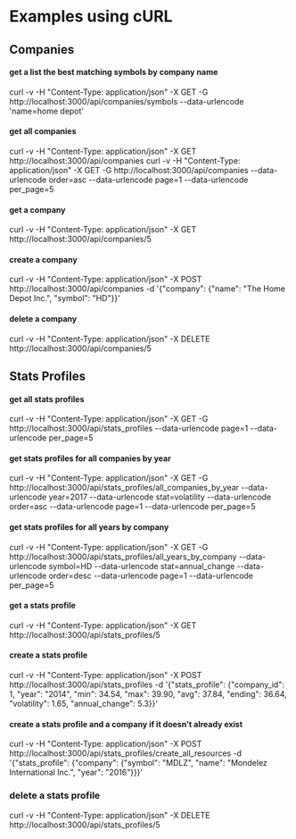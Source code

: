 # Examples using cURL

## Companies
#### get a list the best matching symbols by company name
curl -v -H "Content-Type: application/json" -X GET -G http://localhost:3000/api/companies/symbols --data-urlencode 'name=home depot'

#### get all companies
curl -v -H "Content-Type: application/json" -X GET http://localhost:3000/api/companies
curl -v -H "Content-Type: application/json" -X GET -G http://localhost:3000/api/companies --data-urlencode order=asc --data-urlencode page=1 --data-urlencode per_page=5

#### get a company
curl -v -H "Content-Type: application/json" -X GET http://localhost:3000/api/companies/5

#### create a company
curl -v -H "Content-Type: application/json" -X POST http://localhost:3000/api/companies -d '{"company": {"name": "The Home Depot Inc.", "symbol": "HD"}}'

#### delete a company
curl -v -H "Content-Type: application/json" -X DELETE http://localhost:3000/api/companies/5


## Stats Profiles
#### get all stats profiles
curl -v -H "Content-Type: application/json" -X GET -G http://localhost:3000/api/stats_profiles --data-urlencode page=1 --data-urlencode per_page=5

#### get stats profiles for all companies by year
curl -v -H "Content-Type: application/json" -X GET -G http://localhost:3000/api/stats_profiles/all_companies_by_year --data-urlencode year=2017 --data-urlencode stat=volatility --data-urlencode order=asc --data-urlencode page=1 --data-urlencode per_page=5

#### get stats profiles for all years by company
curl -v -H "Content-Type: application/json" -X GET -G http://localhost:3000/api/stats_profiles/all_years_by_company --data-urlencode symbol=HD --data-urlencode stat=annual_change --data-urlencode order=desc --data-urlencode page=1 --data-urlencode per_page=5

#### get a stats profile
curl -v -H "Content-Type: application/json" -X GET http://localhost:3000/api/stats_profiles/5

#### create a stats profile
curl -v -H "Content-Type: application/json" -X POST http://localhost:3000/api/stats_profiles -d '{"stats_profile": {"company_id": 1, "year": "2014", "min": 34.54, "max": 39.90, "avg": 37.84, "ending": 36.64, "volatility": 1.65, "annual_change": 5.3}}'

#### create a stats profile and a company if it doesn't already exist
curl -v -H "Content-Type: application/json" -X POST http://localhost:3000/api/stats_profiles/create_all_resources -d '{"stats_profile": {"company": {"symbol": "MDLZ", "name": "Mondelez International Inc.", "year": "2016"}}}'

### delete a stats profile
curl -v -H "Content-Type: application/json" -X DELETE http://localhost:3000/api/stats_profiles/5
